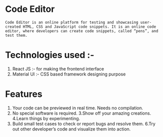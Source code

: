 # Code Editor

    
    
    
    Code Editor is an online platform for testing and showcasing user-created HTML, CSS and JavaScript code snippets. It is an online code editor, where developers can create code snippets, called “pens”, and test them.

# Technologies used :-
1. React JS :- for making the frontend interface
2. Material UI :-  CSS based  framework designing purpose

# Features
1. Your code can be previewed in real time. Needs no compilation.
2. No special software is required.
3.Show off your amazing creations.
4.Learn things by experimenting. 
5. Build small test cases to check or report bugs and resolve them.
6.Try out other developer’s code and visualize them into action.





